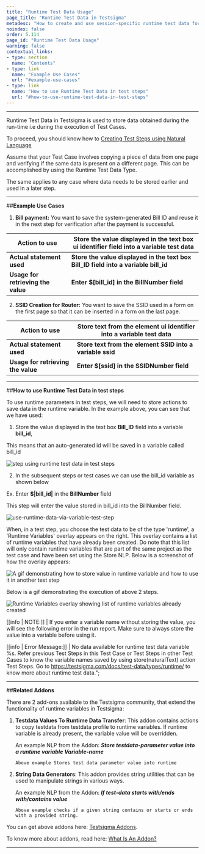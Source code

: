 ```yaml
---
title: "Runtime Test Data Usage"
page_title: "Runtime Test Data in Testsigma"
metadesc: "How to create and use session-specific runtime test data for storing temporary values as test data and performing validation using the stored data"
noindex: false
order: 5.114
page_id: "Runtime Test Data Usage"
warning: false
contextual_links:
- type: section
  name: "Contents"
- type: link
  name: "Example Use Cases"
  url: "#example-use-cases"
- type: link
  name: "How to use Runtime Test Data in test steps"
  url: "#how-to-use-runtime-test-data-in-test-steps"
---
```


---

Runtime Test Data in Testsigma is used to store data obtained during the run-time i.e during the execution of Test Cases.

To proceed, you should know how to [Creating Test Steps using Natural Language](https://testsigma.com/docs/test-cases/create-steps-nl/overview/)

Assume that your Test Case involves copying a piece of data from one page and verifying if the same data is present on a different page. This can be accomplished by using the Runtime Test Data Type.

The same applies to any case where data needs to be stored earlier and used in a later step.

---
##**Example Use Cases**

1. **Bill payment:** You want to save the system-generated Bill ID and reuse it in the next step for verification after the payment is successful.


| Action to use| Store the value displayed in the text box ui identifier field into a variable test data|
|----|-----|
|**Actual statement used**|**Store the value displayed in the text box Bill\_ID field into a variable bill_id**|
|**Usage for retrieving the value**| **Enter $[bill_id] in the BillNumber field**|

2. **SSID Creation for Router:** You want to save the SSID used in a form on the first page so that it can be inserted in a form on the last page.

|**Action to use**|**Store text from the element ui identifier into a variable test data**|
|----|----|
|**Actual statement used**|**Store text from the element SSID into a variable ssid**|
|**Usage for retrieving the value**|**Enter $[ssid] in the SSIDNumber field**|

---
##**How to use Runtime Test Data in test steps**

To use runtime parameters in test steps, we will need to store actions to save data in the runtime variable. In the example above, you can see that we have used:

1. Store the value displayed in the text box **Bill_ID** field into a variable **bill_id**, 

This means that an auto-generated id will be saved in a variable called bill_id


![step using runtime test data in test steps](https://docs.testsigma.com/images/runtime/runtime-test-data-in-test-steps.png)


2. In the subsequent steps or test cases we can use the bill_id variable as shown below

Ex. Enter **$|bill_id|** in the **BillNumber** field 

This step will enter the value stored in bill_id into the BillNumber field.

![use-runtime-data-via-variable-test-step](https://s3.amazonaws.com/static-docs.testsigma.com/new_images/docs/test-data/types/runtime/use-runtime-data-via-variable-test-step.png)

When, in a test step, you choose the test data to be of the type 'runtime', a 'Runtime Variables' overlay appears on the right. This overlay contains a list of runtime variables that have already been created. Do note that this list will only contain runtime variables that are part of the same project as the test case and have been set using the Store NLP. Below is a screenshot of how the overlay appears:

![A gif demonstrating how to store value in runtime variable and how to use it in another test step](https://s3.amazonaws.com/static-docs.testsigma.com/new_images/test-data/types/runtime/runtime-variables-overaly.png )


Below is a gif demonstrating the execution of above 2 steps. 

![Runtime Variables overlay showing list of runtime variables already created](https://s3.amazonaws.com/static-docs.testsigma.com/new_images/test-data/types/runtime/runtime-variable-selection-gif.gif)



[[info | NOTE:]]
| If you enter a variable name without storing the value, you will see the following error in the run report. Make sure to always store the value into a variable before using it. 




[[info | Error Message:]]
| No data available for runtime test data variable %s. Refer previous Test Steps in this Test Case or Test Steps in other Test Cases to know the variable names saved by using store(naturalText) action Test Steps. Go to https://testsigma.com/docs/test-data/types/runtime/ to know more about runtime test data.";


---
##**Related Addons**

There are 2 add-ons available to the Testsigma community, that extend the functionality of runtime variables in Testsigma: 

1. **Testdata Values To Runtime Data Transfer**: This addon contains actions to copy testdata from testdata profile to runtime variables. If runtime variable is already present, the variable value will be overridden.
  
     An example NLP from the Addon: 
       **_Store testdata-parameter value into a runtime variable Variable-name_**
 
       Above example Stores test data parameter value into runtime

2. **String Data Generators**: This addon provides string utilities that can be used to manipulate strings in various ways. 
  
     An example NLP from the Addon: 
       **_If test-data starts with/ends with/contains value_**
 
       Above example checks if a given string contains or starts or ends with a provided string.
 
You can get above addons here: [Testsigma Addons](https://testsigma.com/addons). 

To know more about addons, read here: [What Is An Addon?](https://testsigma.com/docs/addons/what-is-an-addon/)

---











